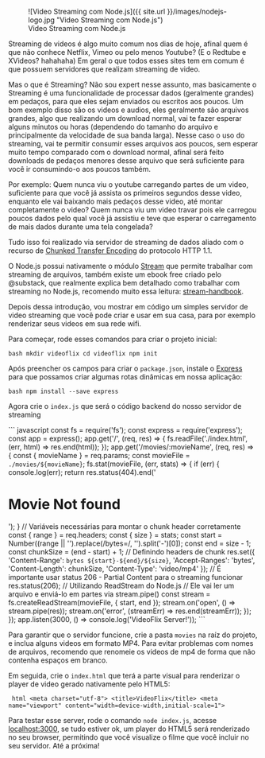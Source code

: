 <figure class="post-image">![Video Streaming com Node.js]({{ site.url }}/images/nodejs-logo.jpg "Video Streaming com Node.js")

<figcaption>Video Streaming com Node.js</figcaption>

</figure>

<div class="post-content">

Streaming de videos é algo muito comum nos dias de hoje, afinal quem é que não conhece Netflix, Vimeo ou pelo menos Youtube? (E o Redtube e XVideos? hahahaha) Em geral o que todos esses sites tem em comum é que possuem servidores que realizam streaming de video.

Mas o que é Streaming? Não sou expert nesse assunto, mas basicamente o Streaming é uma funcionalidade de processar dados (geralmente grandes) em pedaços, para que eles sejam enviados ou escritos aos poucos. Um bom exemplo disso são os videos e audios, eles geralmente são arquivos grandes, algo que realizando um download normal, vai te fazer esperar alguns minutos ou horas (dependendo do tamanho do arquivo e principalmente da velocidade de sua banda larga). Nesse caso o uso do streaming, vai te permitir consumir esses arquivos aos poucos, sem esperar muito tempo comparado com o download normal, afinal será feito downloads de pedaços menores desse arquivo que será suficiente para você ir consumindo-o aos poucos também.

Por exemplo: Quem nunca viu o youtube carregando partes de um video, suficiente para que você já assista os primeiros segundos desse video, enquanto ele vai baixando mais pedaços desse video, até montar completamente o video? Quem nunca viu um video travar pois ele carregou poucos dados pelo qual você já assistiu e teve que esperar o carregamento de mais dados durante uma tela congelada?

Tudo isso foi realizado via servidor de streaming de dados aliado com o recurso de [Chunked Transfer Encoding](https://en.wikipedia.org/wiki/Chunked_transfer_encoding) do protocolo HTTP 1.1.

O Node.js possui nativamente o módulo [Stream](https://nodejs.org/api/stream.html) que permite trabalhar com streaming de arquivos, também existe um ebook free criado pelo @substack, que realmente explica bem detalhado como trabalhar com streaming no Node.js, recomendo muito essa leitura: [stream-handbook](https://github.com/substack/stream-handbook).

Depois dessa introdução, vou mostrar em código um simples servidor de video streaming que você pode criar e usar em sua casa, para por exemplo renderizar seus videos em sua rede wifi.

Para começar, rode esses comandos para criar o projeto inicial:

``` bash mkdir videoflix cd videoflix npm init ```

Após preencher os campos para criar o `package.json`, instale o [Express](https://expressjs.com/) para que possamos criar algumas rotas dinâmicas em nossa aplicação:

``` bash npm install --save express ```

Agora crie o `index.js` que será o código backend do nosso servidor de streaming

``` javascript const fs = require('fs'); const express = require('express'); const app = express(); app.get('/', (req, res) => { fs.readFile('./index.html', (err, html) => res.end(html)); }); app.get('/movies/:movieName', (req, res) => { const { movieName } = req.params; const movieFile = `./movies/${movieName}`; fs.stat(movieFile, (err, stats) => { if (err) { console.log(err); return res.status(404).end('

# Movie Not found

'); } // Variáveis necessárias para montar o chunk header corretamente const { range } = req.headers; const { size } = stats; const start = Number((range || '').replace(/bytes=/, '').split('-')[0]); const end = size - 1; const chunkSize = (end - start) + 1; // Definindo headers de chunk res.set({ 'Content-Range': `bytes ${start}-${end}/${size}`, 'Accept-Ranges': 'bytes', 'Content-Length': chunkSize, 'Content-Type': 'video/mp4' }); // É importante usar status 206 - Partial Content para o streaming funcionar res.status(206); // Utilizando ReadStream do Node.js // Ele vai ler um arquivo e enviá-lo em partes via stream.pipe() const stream = fs.createReadStream(movieFile, { start, end }); stream.on('open', () => stream.pipe(res)); stream.on('error', (streamErr) => res.end(streamErr)); }); }); app.listen(3000, () => console.log('VideoFlix Server!')); ```

Para garantir que o servidor funcione, crie a pasta `movies` na raíz do projeto, e inclua alguns videos em formato MP4\. Para evitar problemas com nomes de arquivos, recomendo que renomeie os videos de mp4 de forma que não contenha espaços em branco.

Em seguida, crie o `index.html` que terá a parte visual para renderizar o player de video gerado nativamente pelo HTML5:

``` html <meta charset="utf-8"> <title>VideoFlix</title> <meta name="viewport" content="width=device-width,initial-scale=1">```

Para testar esse server, rode o comando `node index.js`, acesse [localhost:3000](http://localhost:3000), se tudo estiver ok, um player do HTML5 será renderizado no seu browser, permitindo que você visualize o filme que você incluir no seu servidor. Até a próxima!

</div>